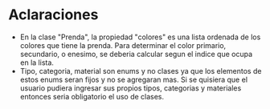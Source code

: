 # Aclaraciones
- En la clase "Prenda", la propiedad "colores" es una lista ordenada de los colores que tiene la prenda. Para determinar el color primario, secundario, o enesimo, se deberia calcular segun el indice que ocupa en la lista.
- Tipo, categoria, material son enums y no clases ya que los elementos de estos enums seran fijos y no se agregaran mas. Si se quisiera que el usuario pudiera ingresar sus propios tipos, categorias y materiales entonces seria obligatorio el uso de clases.
